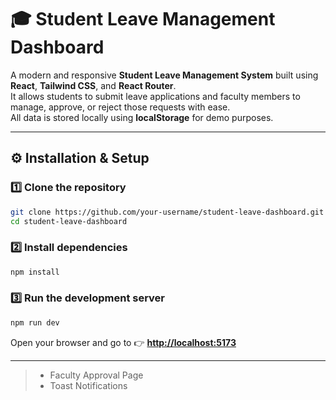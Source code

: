 
# 🎓 Student Leave Management Dashboard

A modern and responsive **Student Leave Management System** built using **React**, **Tailwind CSS**, and **React Router**.  
It allows students to submit leave applications and faculty members to manage, approve, or reject those requests with ease.  
All data is stored locally using **localStorage** for demo purposes.

---

## ⚙️ Installation & Setup

### 1️⃣ Clone the repository
```bash
git clone https://github.com/your-username/student-leave-dashboard.git
cd student-leave-dashboard
````

### 2️⃣ Install dependencies

```bash
npm install
```

### 3️⃣ Run the development server

```bash
npm run dev
```

Open your browser and go to 👉 **[http://localhost:5173](http://localhost:5173)**

---


> * Faculty Approval Page
> * Toast Notifications
